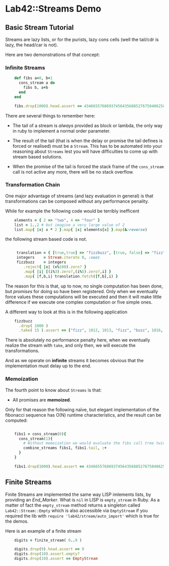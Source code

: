 # Lab42::Streams Demo

## Basic Stream Tutorial

Streams are lazy lists, or for the purists, lazy cons cells (well the tail/cdr is lazy, the head/car is not).

Here are two demonstrations of that concept:

### Infinite Streams

```ruby
    def fibs a=0, b=1
      cons_stream a do
        fibs b, a+b
      end
    end

    fibs.drop(1000).head.assert == 43466557686937456435688527675040625802564660517371780402481729089536555417949051890403879840079255169295922593080322634775209689623239873322471161642996440906533187938298969649928516003704476137795166849228875
```

There are several things to remember here:

* The tail of a stream is *always* provided as block or lambda, the only way in ruby to
implement a normal order parameter.

* The result of the tail (that is when the delay or promise the tail defines is forced or realised)
must be a `Stream`. This has to be automated into your reasoning about `Streams` lest you will
have difficulties to come up with stream based solutions.

* When the promise of the tail is forced the stack frame of the `cons_stream` call is not active
any more, there will be no stack overflow.


### Transformation Chain

One major advantage of streams (and lazy evaluation in general) is that transformations can be composed without any performance penality.

While for example the following code would be terribly inefficent

```ruby
    elements = { 2 => "two", 4 => "four" }
    list = 1..2 # but imagine a very large value of 2
    list.map{ |x| x * 2 }.map{ |x| elements[x] }.map(&:reverse)
```

the following stream based code is not.

```ruby

     translation = { [true,true] => "fizzbuzz", [true, false] => "fizz", [false, true] => "buzz" }
     integers    = Stream.iterate 0, :succ
     fizzbuzz    = integers
        .reject{ |x| (x%100).zero? }
        .map{ |i| [(i%3).zero?,(i%5).zero?,i] }
        .map{ |f,b,i| translation.fetch([f,b],i) }
```

The reason for this is that, up to now, no single computation has been done, but _promises_ for doing so
have been registered. Only when we eventually force values these computations will be executed and then
it will make little difference if we execute one complex computation or five simple ones.


A different way to look at this is in the following application

```ruby
    fizzbuzz
      .drop( 1000 )
      .take( 15 ).assert == ["fizz", 1012, 1013, "fizz", "buzz", 1016, "fizz", 1018, 1019, "fizzbuzz", 1021, 1022, "fizz", 1024, "buzz"]
```


There is absolutely no performance penalty here, when we eventually realize the stream with `take`, and only
then, we will execute the transformations.


And as we operate on **infinite** streams it becomes obvious that the implementation must delay up to the end.

### Memoization

The fourth point to know about `Streams` is that:

* All promises are **memoized**.



Only for that reason the following naïve, but elegant implementation of the fibonacci sequence has O(N) runtime
characteristics, and the result can be computed:

```ruby

    fibs1 = cons_stream(0){
      cons_stream(1){
        # Without memoization we would evaluate the fibs call tree twice
        combine_streams fibs1, fibs1.tail, :+
      }
    }

    fibs1.drop(1000).head.assert == 43466557686937456435688527675040625802564660517371780402481729089536555417949051890403879840079255169295922593080322634775209689623239873322471161642996440906533187938298969649928516003704476137795166849228875
```


## Finite Streams

Finite Streams are implemented the same way LISP imlements lists, by providing an _End_Marker_. What is `nil` in LISP
is `empty_stream` in Ruby. As a matter of fact the `empty_stream` method returns a singleton called `Lab42::Stream::Empty` which
is also accessible via `EmptyStream` if you required the lib with `require 'lab42/stream/auto_import'` which is true for the demos.

Here is an example of a finite stream

```ruby
    digits = finite_stream( 0..9 )

    digits.drop(9).head.assert == 9
    digits.drop(10).assert.empty?
    digits.drop(10).assert == EmptyStream
```

